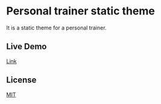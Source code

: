 # Personal trainer static theme

It is a static theme for a personal trainer.

## Live Demo

[Link](https://personal-trainer-site-by-nilotpaldhar.netlify.app/)

## License

[MIT](https://choosealicense.com/licenses/mit/)
